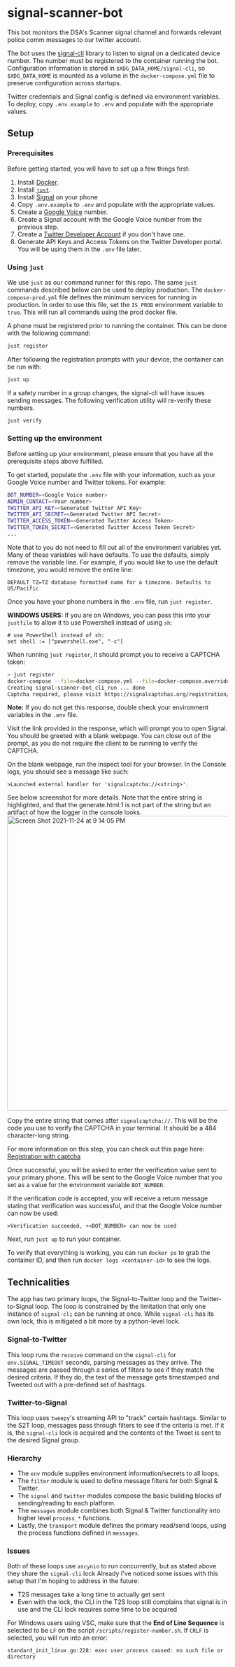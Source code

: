 # signal-scanner-bot
This bot monitors the DSA's Scanner signal channel and forwards relevant police comm messages to our twitter account.

The bot uses the [signal-cli](https://github.com/AsamK/signal-cli) library to listen to signal on a dedicated device number.
The number must be registered to the container running the bot.
Configuration information is stored in `$XDG_DATA_HOME/signal-cli`, so `$XDG_DATA_HOME` is mounted as a volume in the `docker-compose.yml` file to preserve configuration across startups.

Twitter credentials and Signal config is defined via environment variables.
To deploy, copy `.env.example` to `.env` and populate with the appropriate values.


## Setup

### Prerequisites

Before getting started, you will have to set up a few things first:

1. Install [Docker](https://www.docker.com/products/docker-desktop).
2. Install [`just`](https://github.com/casey/just).
3. Install [Signal](https://signal.org/en/download/) on your phone
4. Copy `.env.example` to `.env` and populate with the appropriate values.
5. Create a [Google Voice](https://voice.google.com) number.
6. Create a Signal account with the Google Voice number from the previous step.
7. Create a [Twitter Developer Account](https://developer.twitter.com/en/apply-for-access) if you don't have one.
8. Generate API Keys and Access Tokens on the Twitter Developer portal. You will be using them in the `.env` file later.

### Using `just`

We use `just` as our command runner for this repo.
The same `just` commands described below can be used to deploy production.
The `docker-compose-prod.yml` file defines the minimum services for running in production.
In order to use this file, set the `IS_PROD` environment variable to `true`.
This will run all commands using the prod docker file.

A phone must be registered prior to running the container.
This can be done with the following command:
```bash
just register
```

After following the registration prompts with your device, the container can be run with:
```bash
just up
```

If a safety number in a group changes, the signal-cli will have issues sending messages.
The following verification utility will re-verify these numbers.
```bash
just verify
```

### Setting up the environment

Before setting up your environment, please ensure that you have all the prerequisite steps above fulfilled.

To get started, populate the `.env` file with your information, such as your Google Voice number and Twitter tokens. For example:

```bash
BOT_NUMBER=<Google Voice number>
ADMIN_CONTACT=<Your number>
TWITTER_API_KEY=<Generated Twitter API Key>
TWITTER_API_SECRET=<Generated Twitter API Secret>
TWITTER_ACCESS_TOKEN=<Generated Twitter Access Token>
TWITTER_TOKEN_SECRET=<Generated Twitter Access Token Secret>
...

```

Note that to you do not need to fill out all of the environment variables yet. Many of these variables will have defaults. To use the defaults, simply remove the variable line. For example, if you would like to use the default timezone, you would remove the entire line:

`DEFAULT_TZ=TZ database formatted name for a timezone. Defaults to US/Pacific`

Once you have your phone numbers in the `.env` file, run `just register`.

**WINDOWS USERS:** If you are on Windows, you can pass this into your `justfile` to allow it to use Powershell instead of using `sh`:

```
# use PowerShell instead of sh:
set shell := ["powershell.exe", "-c"]
```

When running `just register`, it should prompt you to receive a CAPTCHA token:

```bash
> just register
docker-compose --file=docker-compose.yml --file=docker-compose.override.yml run --rm cli ./register-number.sh
Creating signal-scanner-bot_cli_run ... done
Captcha required, please visit https://signalcaptchas.org/registration/generate.html to receive a captcha token
```

**Note:** If you do not get this response, double check your environment variables in the `.env` file.

Visit the link provided in the response, which will prompt you to open Signal. You should be greeted with a blank webpage. You can close out of the prompt, as you do not require the client to be running to verify the CAPTCHA.

On the blank webpage, run the inspect tool for your browser. In the Console logs, you should see a message like such:

`>Launched external handler for 'signalcaptcha://<string>'.`

See below screenshot for more details. Note that the entire string is highlighted, and that the generate.html:1 is not part of the string but an artifact of how the logger in the console looks.
<img width="674" alt="Screen Shot 2021-11-24 at 9 14 05 PM" src="https://user-images.githubusercontent.com/13648427/143383579-b6b9e12a-b8cf-4c28-b509-ea4740cb3ff2.png">

Copy the entire string that comes after `signalcaptcha://`. This will be the code you use to verify the CAPTCHA in your terminal. It should be a 484 character-long string.

For more information on this step, you can check out this page here: [Registration with captcha](https://github.com/AsamK/signal-cli/wiki/Registration-with-captcha)

Once successful, you will be asked to enter the verification value sent to your primary phone. This will be sent to the Google Voice number that you set as a value for the environment variable `BOT_NUMBER`.

If the verification code is accepted, you will receive a return message stating that verification was successful, and that the Google Voice number can now be used:

`>Verification succeeded, +<BOT_NUMBER> can now be used`

Next, run `just up` to run your container. 

To verify that everything is working, you can run `docker ps` to grab the container ID, and then run `docker logs <container-id>` to see the logs.

## Technicalities

The app has two primary loops, the Signal-to-Twitter loop and the Twitter-to-Signal loop.
The loop is constrained by the limitation that only one instance of `signal-cli` can be running at once.
While `signal-cli` has its own lock, this is mitigated a bit more by a python-level lock.

### Signal-to-Twitter
This loop runs the `receive` command on the `signal-cli` for `env.SIGNAL_TIMEOUT` seconds, parsing messages as they arrive.
The messages are passed through a series of filters to see if they match the desired criteria.
If they do, the text of the message gets timestamped and Tweeted out with a pre-defined set of hashtags.

### Twitter-to-Signal
This loop uses `tweepy`'s streaming API to "track" certain hashtags.
Similar to the S2T loop, messages pass through filters to see if the criteria is met.
If it is, the `signal-cli` lock is acquired and the contents of the Tweet is sent to the desired Signal group.

### Hierarchy

* The `env` module supplies environment information/secrets to all loops.
* The `filter` module is used to define message filters for both Signal & Twitter.
* The `signal` and `twitter` modules compose the basic building blocks of sending/reading to each platform.
* The `messages` module combines both Signal & Twitter functionality into higher level `process_*` functions.
* Lastly, the `transport` module defines the primary read/send loops, using the process functions defined in `messages`.

### Issues
Both of these loops use `ascynio` to run concurrently, but as stated above they share the `signal-cli` lock
Already I've noticed some issues with this setup that I'm hoping to address in the future:
* T2S messages take a long time to actually get sent
* Even with the lock, the CLI in the T2S loop still complains that signal is in use and the CLI lock requires some time to be acquired

For Windows users using VSC, make sure that the **End of Line Sequence** is selected to be `LF` on the script `/scripts/register-number.sh`. If `CRLF` is selected, you will run into an error:

`standard_init_linux.go:228: exec user process caused: no such file or directory`